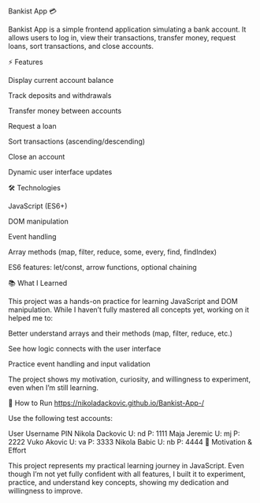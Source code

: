 Bankist App 💳

Bankist App is a simple frontend application simulating a bank account.
It allows users to log in, view their transactions, transfer money, request loans, sort transactions, and close accounts.

⚡ Features

Display current account balance

Track deposits and withdrawals

Transfer money between accounts

Request a loan

Sort transactions (ascending/descending)

Close an account

Dynamic user interface updates

🛠️ Technologies

JavaScript (ES6+)

DOM manipulation

Event handling

Array methods (map, filter, reduce, some, every, find, findIndex)

ES6 features: let/const, arrow functions, optional chaining

📚 What I Learned

This project was a hands-on practice for learning JavaScript and DOM manipulation.
While I haven’t fully mastered all concepts yet, working on it helped me to:

Better understand arrays and their methods (map, filter, reduce, etc.)

See how logic connects with the user interface

Practice event handling and input validation

The project shows my motivation, curiosity, and willingness to experiment, even when I’m still learning.

🚀 How to Run
https://nikoladackovic.github.io/Bankist-App-/


Use the following test accounts:

User	Username	PIN
Nikola Dackovic	U: nd	P: 1111
Maja Jeremic	U: mj	P: 2222
Vuko Akovic	U: va	P: 3333
Nikola Babic	U: nb	P: 4444
🌟 Motivation & Effort

This project represents my practical learning journey in JavaScript.
Even though I’m not yet fully confident with all features, I built it to experiment, practice, and understand key concepts, showing my dedication and willingness to improve.
